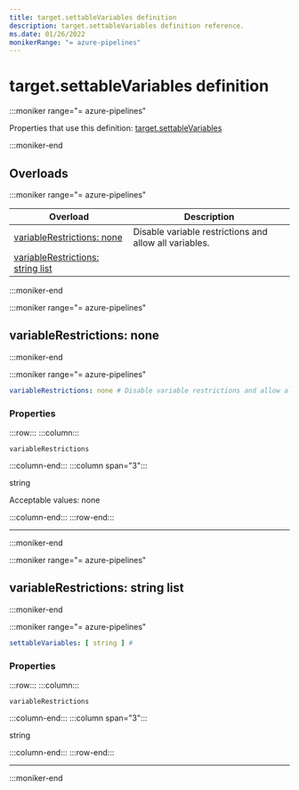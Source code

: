 ```yaml
---
title: target.settableVariables definition
description: target.settableVariables definition reference.
ms.date: 01/26/2022
monikerRange: "= azure-pipelines"
---
```


# target.settableVariables definition


:::moniker range="= azure-pipelines"

Properties that use this definition: [target.settableVariables](target.md)

:::moniker-end

## Overloads

:::moniker range="= azure-pipelines" 

| Overload | Description |
|----------|-------------|
| [variableRestrictions: none](#variablerestrictions-none) | Disable variable restrictions and allow all variables. |
| [variableRestrictions: string list](#variablerestrictions-string-list) |  |

:::moniker-end

<!-- Remarks -->

:::moniker range="= azure-pipelines"

## variableRestrictions: none

:::moniker-end



:::moniker range="= azure-pipelines"

<!-- :::api-definition signature="variableRestrictions(none)" version="azure-pipelines"::: -->


```yaml
variableRestrictions: none # Disable variable restrictions and allow all variables.
```

### Properties


<!-- :::api-property::: -->
:::row:::
  :::column:::
   <!-- :::api-property-name::: -->
   `variableRestrictions`
   <!-- :::api-property-name-end::: -->
  :::column-end:::
  :::column span="3":::
<!-- :::api-property-type::: --> 
string
<!-- :::api-property-type-end::: -->  
<!-- :::api-desc type="property"::: -->Acceptable values: none
 <!-- :::api-desc-end::: -->
  :::column-end:::
:::row-end:::
<!-- :::api-property-end::: -->
___





<!-- :::api-definition-end::: -->

:::moniker-end


<!-- Remarks -->


<!-- Examples -->

:::moniker range="= azure-pipelines"

## variableRestrictions: string list

:::moniker-end



:::moniker range="= azure-pipelines"

<!-- :::api-definition signature="variableRestrictions[string]" version="azure-pipelines"::: -->


```yaml
settableVariables: [ string ] # 
```

### Properties


<!-- :::api-property::: -->
:::row:::
  :::column:::
   <!-- :::api-property-name::: -->
   `variableRestrictions`
   <!-- :::api-property-name-end::: -->
  :::column-end:::
  :::column span="3":::
<!-- :::api-property-type::: --> 
string
<!-- :::api-property-type-end::: -->  
<!-- :::api-desc type="property"::: -->
 <!-- :::api-desc-end::: -->
  :::column-end:::
:::row-end:::
<!-- :::api-property-end::: -->
___





<!-- :::api-definition-end::: -->

:::moniker-end


<!-- Remarks -->


<!-- Examples -->

